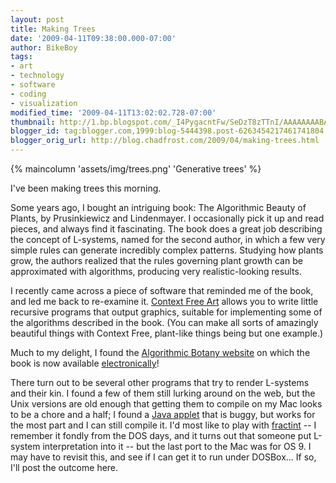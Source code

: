 ```yaml
---
layout: post
title: Making Trees
date: '2009-04-11T09:38:00.000-07:00'
author: BikeBoy
tags:
- art
- technology
- software
- coding
- visualization
modified_time: '2009-04-11T13:02:02.728-07:00'
thumbnail: http://1.bp.blogspot.com/_I4PygacntFw/SeDzT8zTTnI/AAAAAAAABAQ/NVrap72m6BI/s72-c/trees.png
blogger_id: tag:blogger.com,1999:blog-5444398.post-6263454217461741804
blogger_orig_url: http://blog.chadfrost.com/2009/04/making-trees.html
---
```

{% maincolumn 'assets/img/trees.png' 'Generative trees' %}

I've been making trees this morning. 

Some years ago, I bought an intriguing book: The Algorithmic Beauty of Plants, 
by Prusinkiewicz and Lindenmayer. I occasionally pick it up and read pieces, 
and always find it fascinating. The book does a great job describing the 
concept of L-systems, named for the second author, in which a few very simple 
rules can generate incredibly complex patterns. Studying how plants grow, the 
authors realized that the rules governing plant growth can be approximated 
with algorithms, producing very realistic-looking results. 
<!--more-->

I recently came across a piece of software that reminded me of the book, and 
led me back to re-examine it. [Context Free 
Art](http://www.contextfreeart.org/) allows you to write little recursive 
programs that output graphics, suitable for implementing some of the 
algorithms described in the book. (You can make all sorts of amazingly 
beautiful things with Context Free, plant-like things being but one example.) 

Much to my delight, I found the [Algorithmic Botany 
website](http://algorithmicbotany.org/) on which  the book is now available 
[electronically](http://algorithmicbotany.org/papers/#abop)! 

There turn out to be several other programs that try to render L-systems and 
their kin. I found a few of them still lurking around on the web, but the Unix 
versions are old enough that getting them to compile on my Mac looks to be a 
chore and a half; I found a [Java 
applet](http://home.clara.net/niknak/fractal/) that is buggy, but works for 
the most part and I can still compile it. I'd most like to play with 
[fractint](http://www.fractint.org/) -- I remember it fondly from the DOS 
days, and it turns out that someone put L-system interpretation into it -- but 
the last port to the Mac was for OS 9. I may have to revisit this, and see if 
I can get it to run under DOSBox... If so, I'll post the outcome here. 
